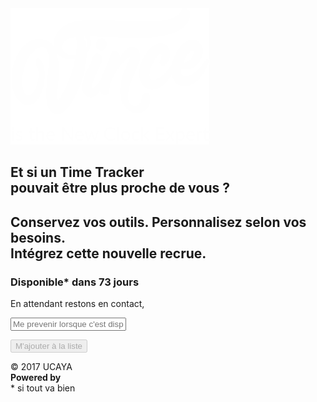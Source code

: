 <section id="vince-content">

<div id="page-content">

<img alt="" src="assets/vectors/logo-vince.svg" />

<div class="highlight">

<h1>
Et si un Time Tracker <br/>
pouvait être plus proche de vous ?
</h1>

<h2>
Conservez vos outils. Personnalisez selon vos besoins. <br/>
Intégrez cette nouvelle recrue.
</h2>

</div>

<h3>Disponible* dans 73 jours</h3>

<p>En attendant restons en contact,</p>

<form id="contact-form">

<input type="email" id="email-input" placeholder="Me prevenir lorsque c'est disponible" />

<button id="contact-submit" disabled="disabled">M'ajouter à la liste</button>

</form>

</div>

</section>
<footer>
<div id="copyright">&copy; 2017 UCAYA</div>
<div id="author">
<strong>Powered by</strong>
<a href="http://ucaya.com" title="21 3 1 25 1" target="_blank">
<img alt="" src="{{ '/assets/vectors/logo-ucaya.svg' | relative_url }}" />
</a>
</div>
<div id="footer-note">* si tout va bien</div>
</footer>
